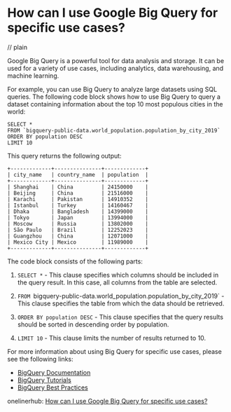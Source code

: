# How can I use Google Big Query for specific use cases?
// plain

Google Big Query is a powerful tool for data analysis and storage. It can be used for a variety of use cases, including analytics, data warehousing, and machine learning.

For example, you can use Big Query to analyze large datasets using SQL queries. The following code block shows how to use Big Query to query a dataset containing information about the top 10 most populous cities in the world:

```
SELECT *
FROM `bigquery-public-data.world_population.population_by_city_2019`
ORDER BY population DESC
LIMIT 10
```

This query returns the following output:

```
+-------------+---------------+-------------+
| city_name   | country_name  | population  |
+-------------+---------------+-------------+
| Shanghai    | China         | 24150000    |
| Beijing     | China         | 21516000    |
| Karachi     | Pakistan      | 14910352    |
| Istanbul    | Turkey        | 14160467    |
| Dhaka       | Bangladesh    | 14399000    |
| Tokyo       | Japan         | 13994000    |
| Moscow      | Russia        | 13802000    |
| São Paulo   | Brazil        | 12252023    |
| Guangzhou   | China         | 12071000    |
| Mexico City | Mexico        | 11989000    |
+-------------+---------------+-------------+
```

The code block consists of the following parts:

1. `SELECT *` - This clause specifies which columns should be included in the query result. In this case, all columns from the table are selected.

2. `FROM `bigquery-public-data.world_population.population_by_city_2019` - This clause specifies the table from which the data should be retrieved.

3. `ORDER BY population DESC` - This clause specifies that the query results should be sorted in descending order by population.

4. `LIMIT 10` - This clause limits the number of results returned to 10.

For more information about using Big Query for specific use cases, please see the following links:

- [BigQuery Documentation](https://cloud.google.com/bigquery/docs/)
- [BigQuery Tutorials](https://cloud.google.com/bigquery/docs/tutorials)
- [BigQuery Best Practices](https://cloud.google.com/bigquery/docs/best-practices)

onelinerhub: [How can I use Google Big Query for specific use cases?](https://onelinerhub.com/google-big-query/how-can-i-use-google-big-query-for-specific-use-cases)